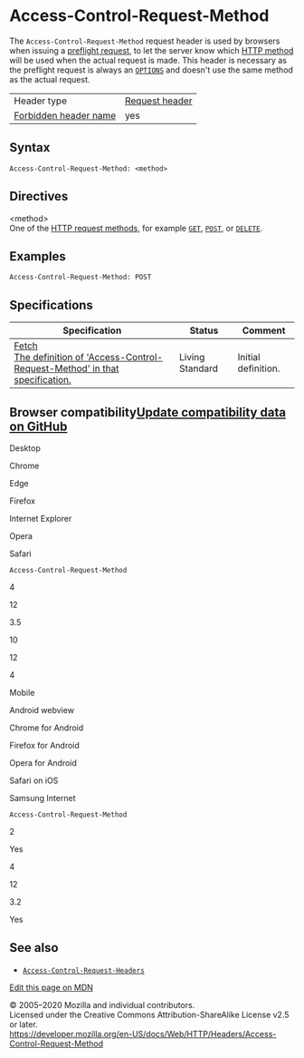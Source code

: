 Access-Control-Request-Method
=============================

The `Access-Control-Request-Method` request header is used by browsers when issuing a [preflight request](https://developer.mozilla.org/en-US/docs/Glossary/preflight_request), to let the server know which [HTTP method](../methods) will be used when the actual request is made. This header is necessary as the preflight request is always an [`OPTIONS`](../methods/options) and doesn't use the same method as the actual request.

<table><tbody><tr class="odd"><td>Header type</td><td><a href="https://developer.mozilla.org/en-US/docs/Glossary/Request_header">Request header</a></td></tr><tr class="even"><td><a href="https://developer.mozilla.org/en-US/docs/Glossary/Forbidden_header_name">Forbidden header name</a></td><td>yes</td></tr></tbody></table>

Syntax
------

    Access-Control-Request-Method: <method>

Directives
----------

&lt;method&gt;  
One of the [HTTP request methods](../methods), for example [`GET`](../methods/get), [`POST`](../methods/post), or [`DELETE`](../methods/delete).

Examples
--------

    Access-Control-Request-Method: POST

Specifications
--------------

<table><thead><tr class="header"><th>Specification</th><th>Status</th><th>Comment</th></tr></thead><tbody><tr class="odd"><td><a href="https://fetch.spec.whatwg.org/#http-access-control-request-method">Fetch<br />
<span class="small">The definition of 'Access-Control-Request-Method' in that specification.</span></a></td><td><span class="spec-Living">Living Standard</span></td><td>Initial definition.</td></tr></tbody></table>

Browser compatibility<a href="https://github.com/mdn/browser-compat-data" class="bc-github-link">Update compatibility data on GitHub</a>
----------------------------------------------------------------------------------------------------------------------------------------

Desktop

<span class="bc-head-txt-label bc-head-icon-chrome">Chrome</span>

<span class="bc-head-txt-label bc-head-icon-edge">Edge</span>

<span class="bc-head-txt-label bc-head-icon-firefox">Firefox</span>

<span class="bc-head-txt-label bc-head-icon-ie">Internet Explorer</span>

<span class="bc-head-txt-label bc-head-icon-opera">Opera</span>

<span class="bc-head-txt-label bc-head-icon-safari">Safari</span>

`Access-Control-Request-Method`

4

12

3.5

10

12

4

Mobile

<span class="bc-head-txt-label bc-head-icon-webview_android">Android webview</span>

<span class="bc-head-txt-label bc-head-icon-chrome_android">Chrome for Android</span>

<span class="bc-head-txt-label bc-head-icon-firefox_android">Firefox for Android</span>

<span class="bc-head-txt-label bc-head-icon-opera_android">Opera for Android</span>

<span class="bc-head-txt-label bc-head-icon-safari_ios">Safari on iOS</span>

<span class="bc-head-txt-label bc-head-icon-samsunginternet_android">Samsung Internet</span>

`Access-Control-Request-Method`

2

Yes

4

12

3.2

Yes

See also
--------

-   [`Access-Control-Request-Headers`](access-control-request-headers)

<a href="https://developer.mozilla.org/en-US/docs/Web/HTTP/Headers/Access-Control-Request-Method$edit" class="_attribution-link">Edit this page on MDN</a>

© 2005–2020 Mozilla and individual contributors.  
Licensed under the Creative Commons Attribution-ShareAlike License v2.5 or later.  
<a href="https://developer.mozilla.org/en-US/docs/Web/HTTP/Headers/Access-Control-Request-Method" class="_attribution-link">https://developer.mozilla.org/en-US/docs/Web/HTTP/Headers/Access-Control-Request-Method</a>

